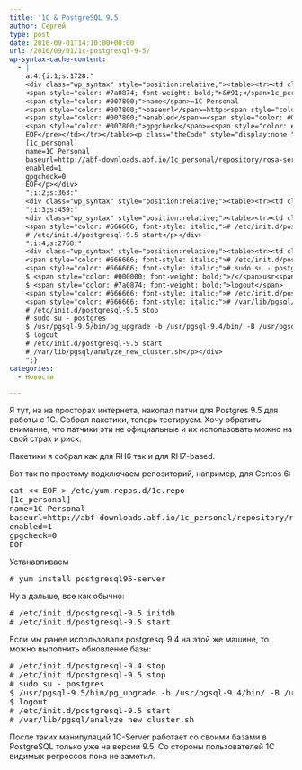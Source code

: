 ```yaml
---
title: '1C & PostgreSQL 9.5'
author: Сергей
type: post
date: 2016-09-01T14:10:00+00:00
url: /2016/09/01/1c-postgresql-9-5/
wp-syntax-cache-content:
  - |
    a:4:{i:1;s:1728:"
    <div class="wp_syntax" style="position:relative;"><table><tr><td class="code"><pre class="bash" style="font-family:monospace;"><span style="color: #c20cb9; font-weight: bold;">cat</span> <span style="color: #000000; font-weight: bold;">&lt;&lt;</span> EOF <span style="color: #000000; font-weight: bold;">&gt;</span> <span style="color: #000000; font-weight: bold;">/</span>etc<span style="color: #000000; font-weight: bold;">/</span>yum.repos.d<span style="color: #000000; font-weight: bold;">/</span>1c.repo
    <span style="color: #7a0874; font-weight: bold;">&#91;</span>1c_personal<span style="color: #7a0874; font-weight: bold;">&#93;</span>
    <span style="color: #007800;">name</span>=1C Personal
    <span style="color: #007800;">baseurl</span>=http:<span style="color: #000000; font-weight: bold;">//</span>abf-downloads.abf.io<span style="color: #000000; font-weight: bold;">/</span>1c_personal<span style="color: #000000; font-weight: bold;">/</span>repository<span style="color: #000000; font-weight: bold;">/</span>rosa-server66<span style="color: #000000; font-weight: bold;">/</span>x86_64<span style="color: #000000; font-weight: bold;">/</span>main<span style="color: #000000; font-weight: bold;">/</span>release<span style="color: #000000; font-weight: bold;">/</span>
    <span style="color: #007800;">enabled</span>=<span style="color: #000000;">1</span>
    <span style="color: #007800;">gpgcheck</span>=<span style="color: #000000;">0</span>
    EOF</pre></td></tr></table><p class="theCode" style="display:none;">cat &lt;&lt; EOF &gt; /etc/yum.repos.d/1c.repo
    [1c_personal]
    name=1C Personal
    baseurl=http://abf-downloads.abf.io/1c_personal/repository/rosa-server66/x86_64/main/release/
    enabled=1
    gpgcheck=0
    EOF</p></div>
    ";i:2;s:363:"
    <div class="wp_syntax" style="position:relative;"><table><tr><td class="code"><pre class="bash" style="font-family:monospace;"><span style="color: #666666;"># </span><span style="color: #c20cb9; font-weight: bold;">yum install</span> postgresql95-server</pre></td></tr></table><p class="theCode" style="display:none;"># yum install postgresql95-server</p></div>
    ";i:3;s:459:"
    <div class="wp_syntax" style="position:relative;"><table><tr><td class="code"><pre class="bash" style="font-family:monospace;"><span style="color: #666666; font-style: italic;"># /etc/init.d/postgresql-9.5 initdb</span>
    <span style="color: #666666; font-style: italic;"># /etc/init.d/postgresql-9.5 start</span></pre></td></tr></table><p class="theCode" style="display:none;"># /etc/init.d/postgresql-9.5 initdb
    # /etc/init.d/postgresql-9.5 start</p></div>
    ";i:4;s:2768:"
    <div class="wp_syntax" style="position:relative;"><table><tr><td class="code"><pre class="bash" style="font-family:monospace;"><span style="color: #666666; font-style: italic;"># /etc/init.d/postgresql-9.4 stop</span>
    <span style="color: #666666; font-style: italic;"># /etc/init.d/postgresql-9.5 stop</span>
    <span style="color: #666666; font-style: italic;"># sudo su - postgres</span>
    $ <span style="color: #000000; font-weight: bold;">/</span>usr<span style="color: #000000; font-weight: bold;">/</span>pgsql-<span style="color: #000000;">9.5</span><span style="color: #000000; font-weight: bold;">/</span>bin<span style="color: #000000; font-weight: bold;">/</span>pg_upgrade <span style="color: #660033;">-b</span> <span style="color: #000000; font-weight: bold;">/</span>usr<span style="color: #000000; font-weight: bold;">/</span>pgsql-<span style="color: #000000;">9.4</span><span style="color: #000000; font-weight: bold;">/</span>bin<span style="color: #000000; font-weight: bold;">/</span> <span style="color: #660033;">-B</span> <span style="color: #000000; font-weight: bold;">/</span>usr<span style="color: #000000; font-weight: bold;">/</span>pgsql-<span style="color: #000000;">9.5</span><span style="color: #000000; font-weight: bold;">/</span>bin<span style="color: #000000; font-weight: bold;">/</span> <span style="color: #660033;">--old-datadir</span>=<span style="color: #000000; font-weight: bold;">/</span>var<span style="color: #000000; font-weight: bold;">/</span>lib<span style="color: #000000; font-weight: bold;">/</span>pgsql<span style="color: #000000; font-weight: bold;">/</span><span style="color: #000000;">9.4</span><span style="color: #000000; font-weight: bold;">/</span>data <span style="color: #660033;">--new-datadir</span>=<span style="color: #000000; font-weight: bold;">/</span>var<span style="color: #000000; font-weight: bold;">/</span>lib<span style="color: #000000; font-weight: bold;">/</span>pgsql<span style="color: #000000; font-weight: bold;">/</span><span style="color: #000000;">9.5</span><span style="color: #000000; font-weight: bold;">/</span>data
    $ <span style="color: #7a0874; font-weight: bold;">logout</span>
    <span style="color: #666666; font-style: italic;"># /etc/init.d/postgresql-9.5 start</span>
    <span style="color: #666666; font-style: italic;"># /var/lib/pgsql/analyze_new_cluster.sh</span></pre></td></tr></table><p class="theCode" style="display:none;"># /etc/init.d/postgresql-9.4 stop
    # /etc/init.d/postgresql-9.5 stop
    # sudo su - postgres
    $ /usr/pgsql-9.5/bin/pg_upgrade -b /usr/pgsql-9.4/bin/ -B /usr/pgsql-9.5/bin/ --old-datadir=/var/lib/pgsql/9.4/data --new-datadir=/var/lib/pgsql/9.5/data
    $ logout
    # /etc/init.d/postgresql-9.5 start
    # /var/lib/pgsql/analyze_new_cluster.sh</p></div>
    ";}
categories:
  - Новости

---
```

Я тут, на на просторах интернета, накопал патчи для Postgres 9.5 для работы с 1C. Собрал пакетики, теперь тестируем. Хочу обратить внимание, что патчики эти не официальные и их использовать можно на свой страх и риск.

Пакетики я собрал как для RH6 так и для RH7-based.

Вот так по простому подключаем репозиторий, например, для Centos 6:

<pre lang="bash">cat &lt;&lt; EOF > /etc/yum.repos.d/1c.repo
[1c_personal]
name=1C Personal
baseurl=http://abf-downloads.abf.io/1c_personal/repository/rosa-server66/x86_64/main/release/
enabled=1
gpgcheck=0
EOF
</pre>

Устанавливаем

<pre lang="bash"># yum install postgresql95-server
</pre>

Ну а дальше, все как обычно:

<pre lang="bash"># /etc/init.d/postgresql-9.5 initdb
# /etc/init.d/postgresql-9.5 start
</pre>

Если мы ранее использовали postgresql 9.4 на этой же машине, то можно выполнить обновление базы:

<pre lang="bash"># /etc/init.d/postgresql-9.4 stop
# /etc/init.d/postgresql-9.5 stop
# sudo su - postgres
$ /usr/pgsql-9.5/bin/pg_upgrade -b /usr/pgsql-9.4/bin/ -B /usr/pgsql-9.5/bin/ --old-datadir=/var/lib/pgsql/9.4/data --new-datadir=/var/lib/pgsql/9.5/data
$ logout
# /etc/init.d/postgresql-9.5 start
# /var/lib/pgsql/analyze_new_cluster.sh
</pre>

После таких манипуляций 1С-Server работает со своими базами в PostgreSQL только уже на версии 9.5. Со стороны пользователей 1С видимых регрессов пока не заметил.